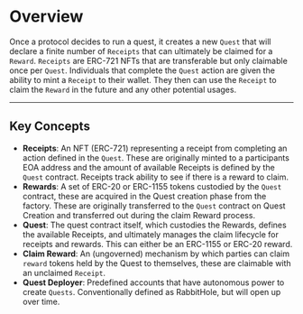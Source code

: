 # Overview

Once a protocol decides to run a quest, it creates a new `Quest` that will declare a finite number of `Receipts` that
can ultimately be claimed for a `Reward`. `Receipts` are ERC-721 NFTs that are transferable but only claimable once
per `Quest`.
Individuals that complete the `Quest` action are given the ability to mint a `Receipt` to their wallet. They then
can use the `Receipt` to claim the `Reward` in the future and any other potential usages.

---

## Key Concepts

- **Receipts**: An NFT (ERC-721) representing a receipt from completing an action defined in the `Quest`. These are
  originally minted to a participants EOA address and the amount of available Receipts is defined by the `Quest`
  contract. Receipts track ability to see if there is a reward to claim.
- **Rewards**: A set of ERC-20 or ERC-1155 tokens custodied by the `Quest` contract, these are acquired in the Quest
  creation phase from the factory. These are originally transferred to the `Quest` contract on Quest Creation and
  transferred out during the claim Reward process.
- **Quest**: The quest contract itself, which custodies the Rewards, defines the available Receipts, and ultimately
  manages the claim lifecycle for receipts and rewards. This can either be an ERC-1155 or ERC-20 reward.
- **Claim Reward**: An (ungoverned) mechanism by which parties can claim `reward` tokens held by the Quest to
  themselves, these are claimable with an unclaimed `Receipt`.
- **Quest Deployer**: Predefined accounts that have autonomous power to create `Quests`. Conventionally defined as
  RabbitHole, but will open up over time.
